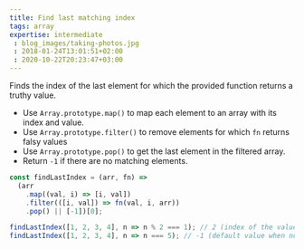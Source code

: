 ```yaml
---
title: Find last matching index
tags: array
expertise: intermediate
 : blog_images/taking-photos.jpg
 : 2018-01-24T13:01:51+02:00
 : 2020-10-22T20:23:47+03:00
---
```


Finds the index of the last element for which the provided function returns a truthy value.

- Use `Array.prototype.map()` to map each element to an array with its index and value.
- Use `Array.prototype.filter()` to remove elements for which `fn` returns falsy values
- Use `Array.prototype.pop()` to get the last element in the filtered array.
- Return `-1` if there are no matching elements.

```js
const findLastIndex = (arr, fn) =>
  (arr
    .map((val, i) => [i, val])
    .filter(([i, val]) => fn(val, i, arr))
    .pop() || [-1])[0];
```

```js
findLastIndex([1, 2, 3, 4], n => n % 2 === 1); // 2 (index of the value 3)
findLastIndex([1, 2, 3, 4], n => n === 5); // -1 (default value when not found)
```
